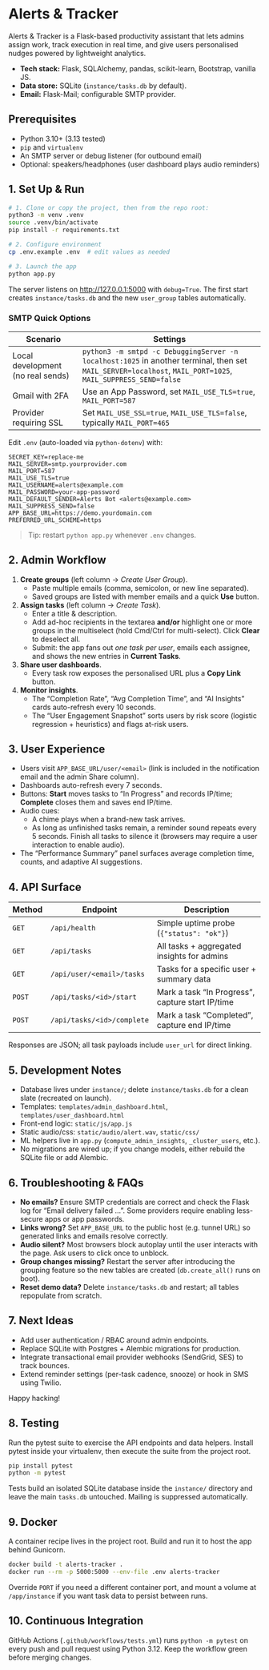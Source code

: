 # Alerts & Tracker

Alerts & Tracker is a Flask-based productivity assistant that lets admins assign work, track execution in real time, and give users personalised nudges powered by lightweight analytics.

- **Tech stack:** Flask, SQLAlchemy, pandas, scikit-learn, Bootstrap, vanilla JS.
- **Data store:** SQLite (`instance/tasks.db` by default).
- **Email:** Flask-Mail; configurable SMTP provider.

## Prerequisites

- Python 3.10+ (3.13 tested)
- `pip` and `virtualenv`
- An SMTP server or debug listener (for outbound email)
- Optional: speakers/headphones (user dashboard plays audio reminders)

## 1. Set Up & Run

```bash
# 1. Clone or copy the project, then from the repo root:
python3 -m venv .venv
source .venv/bin/activate
pip install -r requirements.txt

# 2. Configure environment
cp .env.example .env  # edit values as needed

# 3. Launch the app
python app.py
```

The server listens on http://127.0.0.1:5000 with `debug=True`. The first start creates `instance/tasks.db` and the new `user_group` tables automatically.

### SMTP Quick Options

| Scenario | Settings |
| --- | --- |
| Local development (no real sends) | `python3 -m smtpd -c DebuggingServer -n localhost:1025` in another terminal, then set `MAIL_SERVER=localhost`, `MAIL_PORT=1025`, `MAIL_SUPPRESS_SEND=false` |
| Gmail with 2FA | Use an App Password, set `MAIL_USE_TLS=true`, `MAIL_PORT=587` |
| Provider requiring SSL | Set `MAIL_USE_SSL=true`, `MAIL_USE_TLS=false`, typically `MAIL_PORT=465` |

Edit `.env` (auto-loaded via `python-dotenv`) with:

```
SECRET_KEY=replace-me
MAIL_SERVER=smtp.yourprovider.com
MAIL_PORT=587
MAIL_USE_TLS=true
MAIL_USERNAME=alerts@example.com
MAIL_PASSWORD=your-app-password
MAIL_DEFAULT_SENDER=Alerts Bot <alerts@example.com>
MAIL_SUPPRESS_SEND=false
APP_BASE_URL=https://demo.yourdomain.com
PREFERRED_URL_SCHEME=https
```

> Tip: restart `python app.py` whenever `.env` changes.

## 2. Admin Workflow

1. **Create groups** (left column → _Create User Group_).
   - Paste multiple emails (comma, semicolon, or new line separated).
   - Saved groups are listed with member emails and a quick **Use** button.
2. **Assign tasks** (left column → _Create Task_).
   - Enter a title & description.
   - Add ad-hoc recipients in the textarea **and/or** highlight one or more groups in the multiselect (hold Cmd/Ctrl for multi-select). Click **Clear** to deselect all.
   - Submit: the app fans out _one task per user_, emails each assignee, and shows the new entries in **Current Tasks**.
3. **Share user dashboards**.
   - Every task row exposes the personalised URL plus a **Copy Link** button.
4. **Monitor insights**.
   - The “Completion Rate”, “Avg Completion Time”, and “AI Insights” cards auto-refresh every 10 seconds.
   - The “User Engagement Snapshot” sorts users by risk score (logistic regression + heuristics) and flags at-risk users.

## 3. User Experience

- Users visit `APP_BASE_URL/user/<email>` (link is included in the notification email and the admin Share column).
- Dashboards auto-refresh every 7 seconds.
- Buttons: **Start** moves tasks to “In Progress” and records IP/time; **Complete** closes them and saves end IP/time.
- Audio cues:
  - A chime plays when a brand-new task arrives.
  - As long as unfinished tasks remain, a reminder sound repeats every 5 seconds. Finish all tasks to silence it (browsers may require a user interaction to enable audio).
- The “Performance Summary” panel surfaces average completion time, counts, and adaptive AI suggestions.

## 4. API Surface

| Method | Endpoint | Description |
| --- | --- | --- |
| `GET` | `/api/health` | Simple uptime probe (`{"status": "ok"}`) |
| `GET` | `/api/tasks` | All tasks + aggregated insights for admins |
| `GET` | `/api/user/<email>/tasks` | Tasks for a specific user + summary data |
| `POST` | `/api/tasks/<id>/start` | Mark a task “In Progress”, capture start IP/time |
| `POST` | `/api/tasks/<id>/complete` | Mark a task “Completed”, capture end IP/time |

Responses are JSON; all task payloads include `user_url` for direct linking.

## 5. Development Notes

- Database lives under `instance/`; delete `instance/tasks.db` for a clean slate (recreated on launch).
- Templates: `templates/admin_dashboard.html`, `templates/user_dashboard.html`
- Front-end logic: `static/js/app.js`
- Static audio/css: `static/audio/alert.wav`, `static/css/`
- ML helpers live in `app.py` (`compute_admin_insights`, `_cluster_users`, etc.).
- No migrations are wired up; if you change models, either rebuild the SQLite file or add Alembic.

## 6. Troubleshooting & FAQs

- **No emails?** Ensure SMTP credentials are correct and check the Flask log for “Email delivery failed …”. Some providers require enabling less-secure apps or app passwords.
- **Links wrong?** Set `APP_BASE_URL` to the public host (e.g. tunnel URL) so generated links and emails resolve correctly.
- **Audio silent?** Most browsers block autoplay until the user interacts with the page. Ask users to click once to unblock.
- **Group changes missing?** Restart the server after introducing the grouping feature so the new tables are created (`db.create_all()` runs on boot).
- **Reset demo data?** Delete `instance/tasks.db` and restart; all tables repopulate from scratch.

## 7. Next Ideas

- Add user authentication / RBAC around admin endpoints.
- Replace SQLite with Postgres + Alembic migrations for production.
- Integrate transactional email provider webhooks (SendGrid, SES) to track bounces.
- Extend reminder settings (per-task cadence, snooze) or hook in SMS using Twilio.

Happy hacking!

## 8. Testing

Run the pytest suite to exercise the API endpoints and data helpers. Install pytest inside your virtualenv, then execute the suite from the project root.

```bash
pip install pytest
python -m pytest
```

Tests build an isolated SQLite database inside the `instance/` directory and leave the main `tasks.db` untouched. Mailing is suppressed automatically.

## 9. Docker

A container recipe lives in the project root. Build and run it to host the app behind Gunicorn.

```bash
docker build -t alerts-tracker .
docker run --rm -p 5000:5000 --env-file .env alerts-tracker
```

Override `PORT` if you need a different container port, and mount a volume at `/app/instance` if you want task data to persist between runs.

## 10. Continuous Integration

GitHub Actions (`.github/workflows/tests.yml`) runs `python -m pytest` on every push and pull request using Python 3.12. Keep the workflow green before merging changes.

